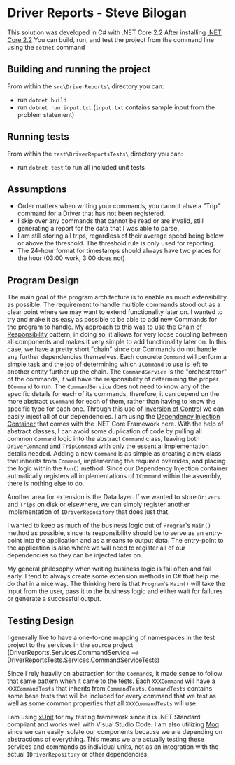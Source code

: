 # Driver Reports - Steve Bilogan
This solution was developed in C# with .NET Core 2.2
After installing [.NET Core 2.2](https://dotnet.microsoft.com/download/dotnet-core/2.2)
You can build, run, and test the project from the command line using the `dotnet` command

## Building and running the project
From within the `src\DriverReports\` directory you can:
* run `dotnet build`
* run `dotnet run input.txt` (`input.txt` contains sample input from the problem statement)

## Running tests
From within the `test\DriverReportsTests\` directory you can:
* run `dotnet test` to run all included unit tests

## Assumptions
* Order matters when writing your commands, you cannot ahve a "Trip" command for a Driver that has not been registered.
* I skip over any commands that cannot be read or are invalid, still generating a report for the data that I was able to parse.
* I am still storing all trips, regardless of their average speed being below or above the threshold. The threshold rule is only used for reporting.
* The 24-hour format for timestamps should always have two places for the hour (03:00 work, 3:00 does not)

## Program Design
The main goal of the program architecture is to enable as much extensibility as possible. The requirement to handle multiple commands stood out as a clear point where we may want to extend functionality later on. I wanted to try and make it as easy as possible to be able to add new Commands for the program to handle. My approach to this was to use the [Chain of Responsibility](https://en.wikipedia.org/wiki/Chain-of-responsibility_pattern) pattern, in doing so, it allows for very loose coupling between all components and makes it very simple to add functionality later on. In this case, we have a pretty short "chain" since our Commands do not handle any further dependencies themselves. Each concrete `Command` will perform a simple task and the job of determining which `ICommand` to use is left to another entity further up the chain. The `CommandService` is the "orchestrator" of the commands, it will have the responsibility of determining the proper `ICommand` to run. The `CommandService` does not need to know any of the specific details for each of its commands, therefore, it can depend on the more abstract `ICommand` for each of them, rather than having to know the specific type for each one. Through this use of [Inversion of Control](https://en.wikipedia.org/wiki/Inversion_of_control) we can easily inject all of our dependencies. I am using the [Dependency Injection Container](https://msdn.microsoft.com/en-us/magazine/mt707534.aspx) that comes with the .NET Core Framework here. With the help of abstract classes, I can avoid some duplication of code by pulling all common `Command` logic into the abstract `Command` class, leaving both `DriverCommand` and `TripCommand` with only the essential implementation details needed. Adding a new `Command` is as simple as creating a new class that inherits from `Command`, implementing the required overrides, and placing the logic within the `Run()` method. Since our Dependency Injection container autmatically registers all implementations of `ICommand` within the assembly, there is nothing else to do.

Another area for extension is the Data layer. If we wanted to store `Drivers` and `Trips` on disk or elsewhere, we can simply register another implementation of `IDriverRepository` that does just that.

I wanted to keep as much of the business logic out of `Program`'s `Main()` method as possible, since its responsibility should be to serve as an entry-point into the application and as a means to output data. The entry-point to the application is also where we will need to register all of our dependencies so they can be injected later on.

My general philosophy when writing business logic is fail often and fail early. I tend to always create some extension methods in C# that help me do that in a nice way. The thinking here is that `Program`'s `Main()` will take the input from the user, pass it to the business logic and either wait for failures or generate a successful output. 

## Testing Design
I generally like to have a one-to-one mapping of namespaces in the test project to the services in the source project (DriverReports.Services.CommandService --> DriverReportsTests.Services.CommandServiceTests)

Since I rely heavily on abstraction for the `Command`s, it made sense to follow that same pattern when it came to the tests. Each `XXXCommand` will have a `XXXCommandTests` that inherits from `CommandTests`. `CommandTests` contains some base tests that will be included for every command that we test as well as some common properties that all `XXXCommandTests` will use.

I am using [xUnit](https://xunit.net/) for my testing framework since it is .NET Standard compliant and works well with Visual Studio Code. I am also utilizing [Moq](https://github.com/moq/moq4) since we can easily isolate our components because we are depending on abstractions of everything. This means we are actually testing these services and commands as individual units, not as an integration with the actual `IDriverRepository` or other dependencies.
